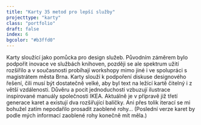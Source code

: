```yaml
---
title: "Karty 35 metod pro lepší služby"
projecttype: "karty"
class: "portfolio"
draft: false
index: 6
bgcolor: "#b3ffd0"
---
```



Karty sloužící jako pomůcka pro design služeb. Původním záměrem bylo podpořit inovace ve službách knihoven, později se ale spektrum užití rozšířilo a v současnosti probíhají workshopy mimo jiné i ve spolupráci s magistrátem města Brna. Karty slouží k podpoření diskuse designového řešení, čili musí být dostatečně velké, aby byl text na ležící kartě čitelný i z větší vzdálenosti. Důvěru a pocit jednoduchosti vzbuzují ilustrace inspirované manuály společnosti IKEA. Aktuálně je v přípravě již třetí generace karet a existují dva rozšiřující balíčky. Ani přes tolik iterací se mi bohužel zatím nepodařilo prosadit zaoblené rohy… (Poslední verze karet by podle mých informací zaoblené rohy konečně mít měla.)